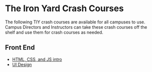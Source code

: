 # The Iron Yard Crash Courses

The following TIY crash courses are available for all campuses to use. Campus Directors and Instructors can take these crash courses off the shelf and use them for crash courses as needed. 


## Front End
- [HTML, CSS, and JS intro]()
- [UI Design]()
